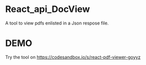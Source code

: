# React_api_DocView
A tool to view pdfs enlisted in a Json respose file. 

# DEMO
Try the tool on https://codesandbox.io/s/react-pdf-viewer-goyyz
